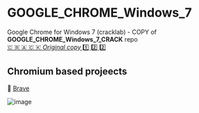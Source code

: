 # GOOGLE_CHROME_Windows_7
Google Chrome for Windows 7 (cracklab) - COPY of **GOOGLE_CHROME_Windows_7_CRACK** repo  
[🇨 🇷 🇦 🇨 🇰 *Original copy* 1️⃣ 2️⃣ 2️⃣](https://github.com/Blaukovitch/GOOGLE_CHROME_Windows_7/releases/tag/copy)  

## Chromium based projeects
🦁 [Brave](https://github.com/Blaukovitch/GOOGLE_CHROME_Windows_7/releases/tag/Brave_123)



![image](https://github.com/Blaukovitch/GOOGLE_CHROME_Windows_7/assets/116763547/11196e61-b034-4a02-bfb2-7464b1be1658)
